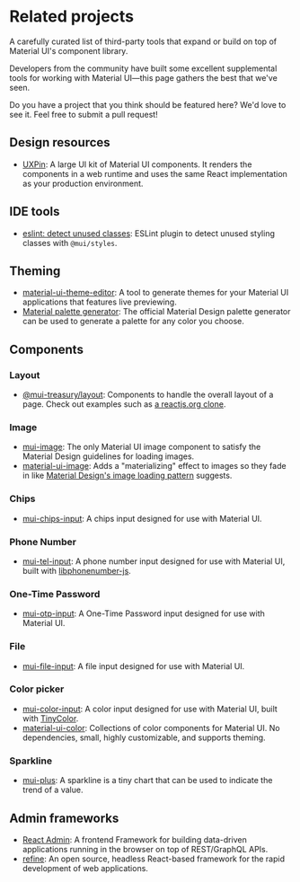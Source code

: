 # Related projects

<p class="description">A carefully curated list of third-party tools that expand or build on top of Material UI's component library.</p>

Developers from the community have built some excellent supplemental tools for working with Material UI—this page gathers the best that we've seen.

Do you have a project that you think should be featured here?
We'd love to see it.
Feel free to submit a pull request!

## Design resources

- [UXPin](https://www.uxpin.com/merge/mui-library): A large UI kit of Material UI components. It renders the components in a web runtime and uses the same React implementation as your production environment.

## IDE tools

- [eslint: detect unused classes](https://github.com/jens-ox/eslint-plugin-material-ui-unused-classes): ESLint plugin to detect unused styling classes with `@mui/styles`.

## Theming

- [material-ui-theme-editor](https://in-your-saas.github.io/material-ui-theme-editor/): A tool to generate themes for your Material UI applications that features live previewing.
- [Material palette generator](https://m2.material.io/inline-tools/color/): The official Material Design palette generator can be used to generate a palette for any color you choose.

## Components

### Layout

- [@mui-treasury/layout](https://mui-treasury.com/layout/): Components to handle the overall layout of a page. Check out examples such as [a reactjs.org clone](https://mui-treasury.com/layout/clones/reactjs/).

### Image

- [mui-image](https://mui-image.surge.sh): The only Material UI image component to satisfy the Material Design guidelines for loading images.
- [material-ui-image](https://mui.wertarbyte.com/#material-ui-image): Adds a "materializing" effect to images so they fade in like [Material Design's image loading pattern](https://m1.material.io/patterns/loading-images.html) suggests.

### Chips

- [mui-chips-input](https://viclafouch.github.io/mui-chips-input/): A chips input designed for use with Material UI.

### Phone Number

- [mui-tel-input](https://viclafouch.github.io/mui-tel-input/): A phone number input designed for use with Material UI, built with [libphonenumber-js](https://www.npmjs.com/package/libphonenumber-js).

### One-Time Password

- [mui-otp-input](https://viclafouch.github.io/mui-otp-input/): A One-Time Password input designed for use with Material UI.

### File

- [mui-file-input](https://viclafouch.github.io/mui-file-input/): A file input designed for use with Material UI.

### Color picker

- [mui-color-input](https://viclafouch.github.io/mui-color-input/): A color input designed for use with Material UI, built with [TinyColor](https://tinycolor.vercel.app/).
- [material-ui-color](https://github.com/mikbry/material-ui-color): Collections of color components for Material UI. No dependencies, small, highly customizable, and supports theming.

### Sparkline

- [mui-plus](https://mui-plus.vercel.app/components/Sparkline): A sparkline is a tiny chart that can be used to indicate the trend of a value.

## Admin frameworks

- [React Admin](https://github.com/marmelab/react-admin): A frontend Framework for building data-driven applications running in the browser on top of REST/GraphQL APIs.
- [refine](https://github.com/refinedev/refine): An open source, headless React-based framework for the rapid development of web applications.
